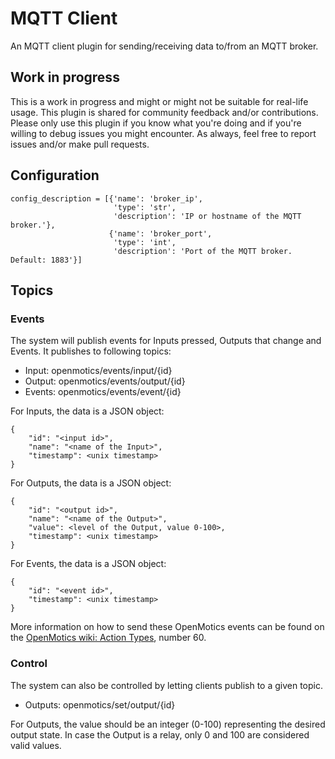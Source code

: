 # MQTT Client

An MQTT client plugin for sending/receiving data to/from an MQTT broker.

## Work in progress

This is a work in progress and might or might not be suitable for real-life usage. This plugin is shared for community
feedback and/or contributions. Please only use this plugin if you know what you're doing and if you're willing to debug
issues you might encounter. As always, feel free to report issues and/or make pull requests.

## Configuration

```
config_description = [{'name': 'broker_ip',
                       'type': 'str',
                       'description': 'IP or hostname of the MQTT broker.'},
                      {'name': 'broker_port',
                       'type': 'int',
                       'description': 'Port of the MQTT broker. Default: 1883'}]
```

## Topics

### Events

The system will publish events for Inputs pressed, Outputs that change and Events. It publishes to following topics:

* Input: openmotics/events/input/{id}
* Output: openmotics/events/output/{id}
* Events: openmotics/events/event/{id}

For Inputs, the data is a JSON object:

```
{
    "id": "<input id>",
    "name": "<name of the Input>",
    "timestamp": <unix timestamp>
}
```

For Outputs, the data is a JSON object:

```
{
    "id": "<output id>",
    "name": "<name of the Output>",
    "value": <level of the Output, value 0-100>,
    "timestamp": <unix timestamp>
}
```

For Events, the data is a JSON object:
```
{
    "id": "<event id>",
    "timestamp": <unix timestamp>
}
```

More information on how to send these OpenMotics events can be found on the [OpenMotics wiki: Action Types](http://wiki.openmotics.com/index.php/Action_Types), number 60.

### Control

The system can also be controlled by letting clients publish to a given topic.

* Outputs: openmotics/set/output/{id}

For Outputs, the value should be an integer (0-100) representing the desired output state. In case
the Output is a relay, only 0 and 100 are considered valid values.